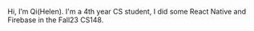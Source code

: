 Hi, I’m Qi(Helen). I'm a 4th year CS student, I did some React Native and Firebase in the Fall23 CS148. 
